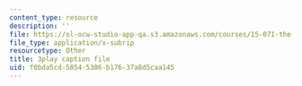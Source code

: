 ```yaml
---
content_type: resource
description: ''
file: https://ol-ocw-studio-app-qa.s3.amazonaws.com/courses/15-071-the-analytics-edge-spring-2017/f0bda5cd58545306b17637a8d5caa145_AlDhA-NY5IA.vtt
file_type: application/x-subrip
resourcetype: Other
title: 3play caption file
uid: f0bda5cd-5854-5306-b176-37a8d5caa145
---
```

